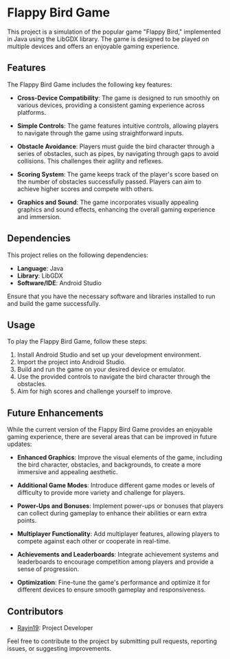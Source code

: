 # Flappy Bird Game

This project is a simulation of the popular game "Flappy Bird," implemented in Java using the LibGDX library. The game is designed to be played on multiple devices and offers an enjoyable gaming experience.

## Features

The Flappy Bird Game includes the following key features:

- **Cross-Device Compatibility**: The game is designed to run smoothly on various devices, providing a consistent gaming experience across platforms.

- **Simple Controls**: The game features intuitive controls, allowing players to navigate through the game using straightforward inputs.

- **Obstacle Avoidance**: Players must guide the bird character through a series of obstacles, such as pipes, by navigating through gaps to avoid collisions. This challenges their agility and reflexes.

- **Scoring System**: The game keeps track of the player's score based on the number of obstacles successfully passed. Players can aim to achieve higher scores and compete with others.

- **Graphics and Sound**: The game incorporates visually appealing graphics and sound effects, enhancing the overall gaming experience and immersion.

## Dependencies

This project relies on the following dependencies:

- **Language**: Java
- **Library**: LibGDX
- **Software/IDE**: Android Studio

Ensure that you have the necessary software and libraries installed to run and build the game successfully.

## Usage

To play the Flappy Bird Game, follow these steps:

1. Install Android Studio and set up your development environment.
2. Import the project into Android Studio.
3. Build and run the game on your desired device or emulator.
4. Use the provided controls to navigate the bird character through the obstacles.
5. Aim for high scores and challenge yourself to improve.

## Future Enhancements

While the current version of the Flappy Bird Game provides an enjoyable gaming experience, there are several areas that can be improved in future updates:

- **Enhanced Graphics**: Improve the visual elements of the game, including the bird character, obstacles, and backgrounds, to create a more immersive and appealing aesthetic.

- **Additional Game Modes**: Introduce different game modes or levels of difficulty to provide more variety and challenge for players.

- **Power-Ups and Bonuses**: Implement power-ups or bonuses that players can collect during gameplay to enhance their abilities or earn extra points.

- **Multiplayer Functionality**: Add multiplayer features, allowing players to compete against each other or cooperate in real-time.

- **Achievements and Leaderboards**: Integrate achievement systems and leaderboards to encourage competition among players and provide a sense of progression.

- **Optimization**: Fine-tune the game's performance and optimize it for different devices to ensure smooth gameplay and responsiveness.

## Contributors

- [Rayin19](https://github.com/rayin19): Project Developer

Feel free to contribute to the project by submitting pull requests, reporting issues, or suggesting improvements.
